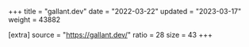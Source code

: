 +++
title = "gallant.dev"
date = "2022-03-22"
updated = "2023-03-17"
weight = 43882

[extra]
source = "https://gallant.dev/"
ratio = 28
size = 43
+++
